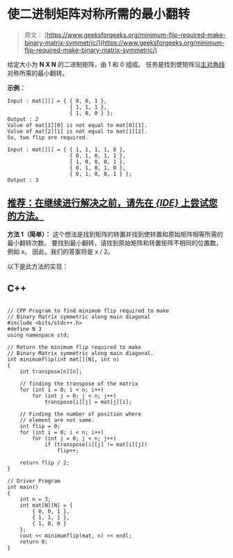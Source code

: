 # 使二进制矩阵对称所需的最小翻转

> 原文： [https://www.geeksforgeeks.org/minimum-flip-required-make-binary-matrix-symmetric/](https://www.geeksforgeeks.org/minimum-flip-required-make-binary-matrix-symmetric/)

给定大小为 **N X N** 的二进制矩阵，由 1 和 0 组成。 任务是找到使矩阵沿[主对角线](https://en.wikipedia.org/wiki/Main_diagonal)对称所需的最小翻转。

**示例：**

```
Input : mat[][] = { { 0, 0, 1 },
                    { 1, 1, 1 },
                    { 1, 0, 0 } };
Output : 2
Value of mat[1][0] is not equal to mat[0][1].
Value of mat[2][1] is not equal to mat[1][2].
So, two flip are required.

Input : mat[][] = { { 1, 1, 1, 1, 0 },
                    { 0, 1, 0, 1, 1 },
                    { 1, 0, 0, 0, 1 },
                    { 0, 1, 0, 1, 0 },
                    { 0, 1, 0, 0, 1 } };                  
Output : 3

```

## [推荐：在继续进行解决之前，请先在 ***<u>{IDE}</u>*** 上尝试您的方法。](https://ide.geeksforgeeks.org/)

**方法 1（简单）：**
这个想法是找到矩阵的转置并找到使转置和原始矩阵相等所需的最小翻转次数。 要找到最小翻转，请找到原始矩阵和转置矩阵不相同的位置数，例如 x。 因此，我们的答案将是 x / 2。

以下是此方法的实现：

## C++ 

```

// CPP Program to find minimum flip required to make 
// Binary Matrix symmetric along main diagonal 
#include <bits/stdc++.h> 
#define N 3 
using namespace std; 

// Return the minimum flip required to make 
// Binary Matrix symmetric along main diagonal. 
int minimumflip(int mat[][N], int n) 
{ 
    int transpose[n][n]; 

    // finding the transpose of the matrix 
    for (int i = 0; i < n; i++) 
        for (int j = 0; j < n; j++) 
            transpose[i][j] = mat[j][i]; 

    // Finding the number of position where 
    // element are not same. 
    int flip = 0; 
    for (int i = 0; i < n; i++) 
        for (int j = 0; j < n; j++) 
            if (transpose[i][j] != mat[i][j]) 
                flip++; 

    return flip / 2; 
} 

// Driver Program 
int main() 
{ 
    int n = 3; 
    int mat[N][N] = { 
        { 0, 0, 1 }, 
        { 1, 1, 1 }, 
        { 1, 0, 0 } 
    }; 
    cout << minimumflip(mat, n) << endl; 
    return 0; 
} 

```